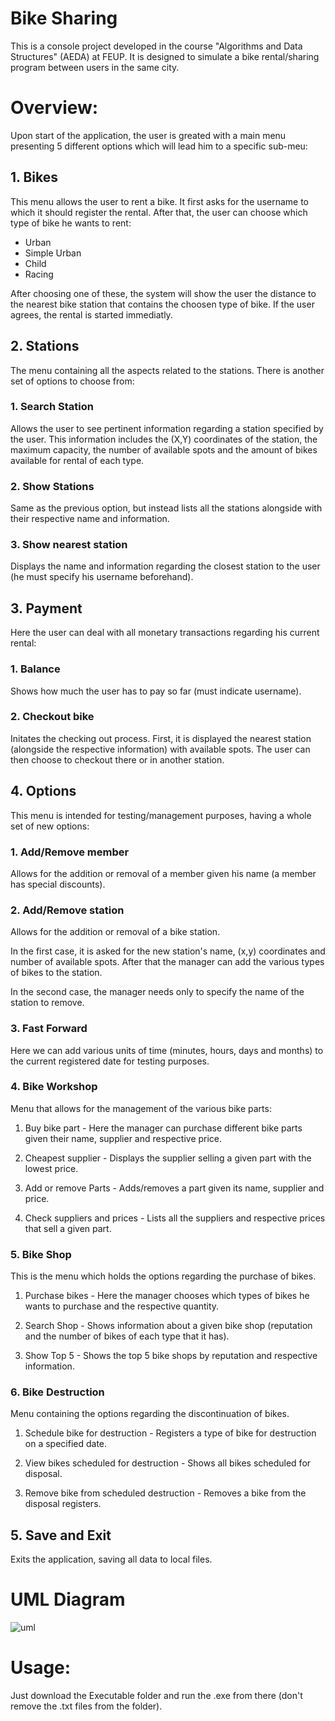# Bike Sharing

This is a console project developed in the course "Algorithms and Data Structures" (AEDA) at FEUP. 
It is designed to simulate a bike rental/sharing program between users in the same city. 

# Overview:

Upon start of the application, the user is greated with a main menu presenting 5 different options which will lead him to a 
specific sub-meu:

## 1. Bikes  

This menu allows the user to rent a bike. It first asks for the username to which it should register the rental. After that, the 
user can choose which type of bike he wants to rent:

- Urban
- Simple Urban
- Child
- Racing

After choosing one of these, the system will show the user the distance to the nearest bike station that contains the choosen type 
of bike. If the user agrees, the rental is started immediatly.

## 2. Stations

The menu containing all the aspects related to the stations. There is another set of options to choose from:

### 1. Search Station

Allows the user to see pertinent information regarding a station specified by the user. This information includes the (X,Y)
coordinates of the station, the maximum capacity, the number of available spots and the amount of bikes available for rental of each
type.


### 2. Show Stations

Same as the previous option, but instead lists all the stations alongside with their respective name and information.

### 3. Show nearest station

Displays the name and information regarding the closest station to the user (he must specify his username beforehand).

## 3. Payment

Here the user can deal with all monetary transactions regarding his current rental:

### 1. Balance

Shows how much the user has to pay so far (must indicate username).

### 2. Checkout bike

Initates the checking out process. First, it is displayed the nearest station (alongside the respective information) 
with available spots. The user can then choose to checkout there or in another station.

## 4. Options

This menu is intended for testing/management purposes, having a whole set of new options:

### 1. Add/Remove member 

Allows for the addition or removal of a member given his name (a member has special discounts).

### 2. Add/Remove station 

Allows for the addition or removal of a bike station. 

In the first case, it is asked for the new 
station's name, (x,y) coordinates and number of available spots. After that the manager can add the various types of bikes to 
the station.

In the second case, the manager needs only to specify the name of the station to remove.

### 3. Fast Forward 

Here we can add various units of time (minutes, hours, days and months) to the current registered date 
for testing purposes.

### 4. Bike Workshop

Menu that allows for the management of the various bike parts:

1. Buy bike part - Here the manager can purchase different bike parts given their name, supplier and respective price.

2. Cheapest supplier - Displays the supplier selling a given part with the lowest price.

3. Add or remove Parts - Adds/removes a part given its name, supplier and price.

4. Check suppliers and prices - Lists all the suppliers and respective prices that sell a given part.

### 5. Bike Shop

This is the menu which holds the options regarding the purchase of bikes.

1. Purchase bikes - Here the manager chooses which types of bikes he wants to purchase and the respective quantity.

2. Search Shop - Shows information about a given bike shop (reputation and the number of bikes of each type that it has).

3. Show Top 5 - Shows the top 5 bike shops by reputation and respective information.

### 6. Bike Destruction

 Menu containing the options regarding the discontinuation of bikes.
 
 1. Schedule bike for destruction - Registers a type of bike for destruction on a specified date.
 
 2. View bikes scheduled for destruction - Shows all bikes scheduled for disposal.
 
 3. Remove bike from scheduled destruction - Removes a bike from the disposal registers.
 
 ## 5. Save and Exit 
 
 Exits the application, saving all data to local files.
 
 # UML Diagram
 
 ![uml](https://user-images.githubusercontent.com/32617691/41567425-0d94bfb6-7358-11e8-8501-386041b7053b.png)
 
 # Usage:
 
 Just download the Executable folder and run the .exe from there (don't remove the .txt files from the folder).
 
 











